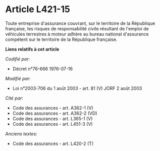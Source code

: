 # Article L421-15

Toute entreprise d'assurance couvrant, sur le territoire de la République française, les risques de responsabilité civile
résultant de l'emploi de véhicules terrestres à moteur adhère au bureau national d'assurance compétent sur le territoire de
la République française.

**Liens relatifs à cet article**

_Codifié par_:

  - Décret n°76-666 1976-07-16

_Modifié par_:

  - Loi n°2003-706 du 1 août 2003 - art. 81 (V) JORF 2 août 2003

_Cité par_:

  - Code des assurances - art. A362-1 (V)
  - Code des assurances - art. A362-2 (VD)
  - Code des assurances - art. L365-1 (V)
  - Code des assurances - art. L451-3 (V)

_Anciens textes_:

  - Code des assurances - art. L420-2 (T)

